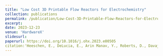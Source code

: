 ```yaml
---
title: "Low Cost 3D Printable Flow Reactors for Electrochemistry"
collection: publications
permalink: /publication/Low-Cost-3D-Printable-Flow-Reactors-for-Electrochemistry
excerpt: 
date: 2023-12-23
venue: 'HardwareX'
slidesurl: 
paperurl: https://doi.org/10.1016/j.ohx.2023.e00505
citation:'Heeschen, E., DeLucia, E., Arin Manav, Y., Roberts, D., Davaji, B., & Barecka, M. H. (2024). Low cost 3D printable flow reactors for electrochemistry. HardwareX, 17. doi:10.1016/j.ohx.2023.e00505'
---
```


